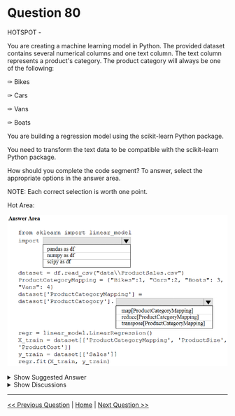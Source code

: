 # Question 80

HOTSPOT -

You are creating a machine learning model in Python. The provided dataset contains several numerical columns and one text column. The text column represents a product's category. The product category will always be one of the following:

✑ Bikes

✑ Cars

✑ Vans

✑ Boats

You are building a regression model using the scikit-learn Python package.

You need to transform the text data to be compatible with the scikit-learn Python package.

How should you complete the code segment? To answer, select the appropriate options in the answer area.

NOTE: Each correct selection is worth one point.

Hot Area:

![Question Image](images/q80_q_0009600001.png)

<details>
  <summary>Show Suggested Answer</summary>

  <img src="images/q80_ans_0_image600.png" alt="Answer Image"><br>

</details>

<details>
  <summary>Show Discussions</summary>

<blockquote><p><strong>dwdas</strong> <code>(Thu 19 Nov 2020 20:07)</code> - <em>Upvotes: 90</em></p><p>The correct answer is .map(ProductCategoryMapping). I tested it with sample code. Using transpose generates and error.</p></blockquote>
<blockquote><p><strong>Cake</strong> <code>(Tue 20 Jul 2021 12:44)</code> - <em>Upvotes: 31</em></p><p>Also, who imports pandas as df?</p></blockquote>
<blockquote><p><strong>HkIsCrazY</strong> <code>(Fri 06 Aug 2021 10:10)</code> - <em>Upvotes: 3</em></p><p>lol...same question!</p></blockquote>
<blockquote><p><strong>shree12</strong> <code>(Wed 04 Sep 2024 05:30)</code> - <em>Upvotes: 1</em></p><p>Exactly!</p></blockquote>
<blockquote><p><strong>thisiston</strong> <code>(Sat 02 Nov 2024 23:48)</code> - <em>Upvotes: 2</em></p><p>from sklearn import linear_model
import pandas as pd  # Correct import for handling data frames

# Load dataset
dataset = pd.read_csv(&quot;data\\ProductSales.csv&quot;)

# Map categories to numbers
ProductCategoryMapping = {&quot;Bikes&quot;: 1, &quot;Cars&quot;: 2, &quot;Boats&quot;: 3, &quot;Vans&quot;: 4}

# Apply the mapping
dataset[&#x27;ProductCategoryMapping&#x27;] = dataset[&#x27;ProductCategory&#x27;].map(ProductCategoryMapping)

# Initialize the regression model
regr = linear_model.LinearRegression()

# Specify the features and target variable
X_train = dataset[[&#x27;ProductCategoryMapping&#x27;, &#x27;ProductSize&#x27;, &#x27;ProductCost&#x27;]]
Y_train = dataset[&#x27;Sales&#x27;]

# Fit the model
regr.fit(X_train, Y_train)</p></blockquote>
<blockquote><p><strong>sai384957324</strong> <code>(Thu 10 Oct 2024 15:54)</code> - <em>Upvotes: 1</em></p><p>Pandas as df and map is correct</p></blockquote>
<blockquote><p><strong>Lion007</strong> <code>(Sun 30 Jun 2024 19:18)</code> - <em>Upvotes: 4</em></p><p>1. Import the pandas library to handle data frames:
import pandas as pd
2. Use the map function to convert the text categories into numerical data:
dataset[&#x27;ProductCategoryMapping&#x27;] = dataset[&#x27;ProductCategory&#x27;].map(ProductCategoryMapping)

To clear the confusion of some: Transpose is wrong. In a DataFrame, the transpose() function is used to transpose index and columns. Reflect the DataFrame over its main diagonal by writing rows as columns and vice-versa. Transposing a dataset does not convert categorical variables into a format suitable for regression analysis. This operation does not transform categorical data into a numerical format.

In contrast, the &#x27;map&#x27; function in pandas is used to match and transform values in a Series based on a given dictionary of correspondences. In the case of the product categories &#x27;Bikes&#x27;, &#x27;Cars&#x27;, &#x27;Vans&#x27;, and &#x27;Boats&#x27;, these categories are to be mapped to numerical values {1, 2, 3, 4}, as specified in the ProductCategoryMapping dictionary. The purpose of this is to transform the categorical data into a numerical format that can be understood by regression models in scikit-learn.</p></blockquote>
<blockquote><p><strong>lena123</strong> <code>(Wed 21 Jun 2023 06:29)</code> - <em>Upvotes: 3</em></p><p>The answer is map(), Transpose doesn&#x27;t transforms!!</p></blockquote>
<blockquote><p><strong>ashii007</strong> <code>(Sat 25 Jun 2022 21:34)</code> - <em>Upvotes: 2</em></p><p>map() it is. https://pandas.pydata.org/docs/reference/api/pandas.Series.map.html</p></blockquote>
<blockquote><p><strong>ljljljlj</strong> <code>(Tue 11 Jan 2022 14:53)</code> - <em>Upvotes: 5</em></p><p>On exam 2021/7/10</p></blockquote>
<blockquote><p><strong>trickerk</strong> <code>(Thu 06 Jan 2022 07:39)</code> - <em>Upvotes: 2</em></p><p>&quot;reduce&quot; or &quot;transpose&quot; will generate an error while running the code, further no brackets are allowed in the code but just parenthesis, so need to use .map() instead .map[]. Correct answer: .map</p></blockquote>
<blockquote><p><strong>rishi_ram</strong> <code>(Sat 27 Nov 2021 17:38)</code> - <em>Upvotes: 3</em></p><p>Definitely answer is .map(ProductCategoryMapping). Please run the experiment using transpose will generate error</p></blockquote>
<blockquote><p><strong>scott_klein_12345</strong> <code>(Sat 30 Oct 2021 08:48)</code> - <em>Upvotes: 3</em></p><p>import pandas as pd

salesData = pd.DataFrame({&#x27;Product&#x27;: {0: &#x27;Bikes&#x27;, 1: &#x27;Cars&#x27;, 2: &#x27;Vans&#x27;}, 2017: {0: 34, 1: 65, 2: 48}, 2018: {0: 25, 1: 76, 2: 55}})
productCategoryMapping = {&#x27;Bikes&#x27;:1, &#x27;Cars&#x27;:2, &#x27;Vans&#x27;:3}
salesData[&#x27;Mapping&#x27;] = salesData[&#x27;Product&#x27;].map(productCategoryMapping)
print(salesData)

This gives the following output - 

  Product  2017  2018  Mapping
0   Bikes    34    25        1
1    Cars    65    76        2
2    Vans    48    55        3

So I think A) .map is correct answer</p></blockquote>
<blockquote><p><strong>wjrmffldrhrl</strong> <code>(Tue 07 Sep 2021 23:57)</code> - <em>Upvotes: 3</em></p><p>Pandas.map() method need to lambda</p></blockquote>
<blockquote><p><strong>wjrmffldrhrl</strong> <code>(Sat 11 Sep 2021 01:05)</code> - <em>Upvotes: 3</em></p><p>Oh... I&#x27;m wrong.. I just tested it and the map is correct.</p></blockquote>
<blockquote><p><strong>timotheescheurer</strong> <code>(Mon 02 Aug 2021 07:23)</code> - <em>Upvotes: 3</em></p><p>The answer is pd.map ! I just tested it.</p></blockquote>
<blockquote><p><strong>wahaha</strong> <code>(Wed 30 Jun 2021 05:27)</code> - <em>Upvotes: 4</em></p><p>The correct answer should be .map because Transpose only works for dataframes not particular column</p></blockquote>
<blockquote><p><strong>tttyyy</strong> <code>(Thu 27 May 2021 06:43)</code> - <em>Upvotes: 5</em></p><p>Transpose is correct. As Product Catogory is categorical, it is unsuitable to be directly used in regression. Transpose translates it into 5 variables, each with value 0 and 1. Better for regression.</p></blockquote>
<blockquote><p><strong>Lion007</strong> <code>(Sun 30 Jun 2024 19:12)</code> - <em>Upvotes: 1</em></p><p>Transpose is Wrong. The justification provided for the choice of &#x27;transpose&#x27; reflects a misunderstanding. Transposing a dataset does not convert categorical variables into a format suitable for regression analysis. Transposing is a matrix operation that flips a table over its diagonal, turning rows into columns and vice versa. This operation does not transform categorical data into a numerical format.

In contrast, the &#x27;map&#x27; function in pandas is used to match and transform values in a Series based on a given dictionary of correspondences. In the case of the product categories &#x27;Bikes&#x27;, &#x27;Cars&#x27;, &#x27;Vans&#x27;, and &#x27;Boats&#x27;, these categories are to be mapped to numerical values {1, 2, 3, 4}, as specified in the ProductCategoryMapping dictionary. The purpose of this is to transform the categorical data into a numerical format that can be understood by regression models in scikit-learn.</p></blockquote>
<blockquote><p><strong>SN22</strong> <code>(Sun 18 Apr 2021 20:13)</code> - <em>Upvotes: 6</em></p><p>the second answer should be map</p></blockquote>
<blockquote><p><strong>user11111</strong> <code>(Mon 01 Mar 2021 00:08)</code> - <em>Upvotes: 4</em></p><p>The answer is Transpose, map is Used for substituting each value in a Series with another value
https://www.w3resource.com/pandas/dataframe/dataframe-transpose.php
https://www.w3resource.com/pandas/series/series-map.php</p></blockquote>
<blockquote><p><strong>adamwar</strong> <code>(Mon 25 Apr 2022 13:04)</code> - <em>Upvotes: 2</em></p><p>That&#x27;s what you want to do.</p></blockquote>
<blockquote><p><strong>azurelearner666</strong> <code>(Mon 10 Oct 2022 15:42)</code> - <em>Upvotes: 1</em></p><p>LOL... exactly! wew want to substitute the categorical text entries &quot;Bikes&quot;, &quot;Cars&quot;,... into another values 1,2,3...

Even I would have went for One-Hot Encoding as that&#x27;s the best way to do it (but not part of the question. For more info, see https://docs.microsoft.com/en-us/learn/modules/prepare-data-for-machine-learning-azure-databricks/6-perform-data-encoding)</p></blockquote>

</details>

---

[<< Previous Question](question_79.md) | [Home](/index.md) | [Next Question >>](question_81.md)
